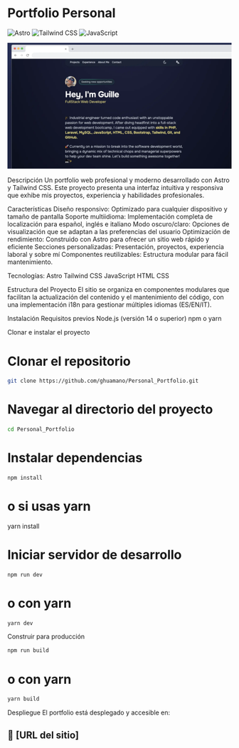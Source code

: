 # Portfolio Personal

![Astro](https://img.shields.io/badge/Astro-FF5D01?logo=astro&logoColor=white)
![Tailwind CSS](https://img.shields.io/badge/TailwindCSS-38B2AC?logo=tailwindcss&logoColor=white)
![JavaScript](https://img.shields.io/badge/JavaScript-F7DF1E?logo=javascript&logoColor=black)

![Mi imagen](public/images/portfolio.webp)



Descripción
Un portfolio web profesional y moderno desarrollado con Astro y Tailwind CSS. Este proyecto presenta una interfaz intuitiva y responsiva que exhibe mis proyectos, experiencia y habilidades profesionales.


Características
Diseño responsivo: Optimizado para cualquier dispositivo y tamaño de pantalla
Soporte multiidioma: Implementación completa de localización para español, inglés e italiano
Modo oscuro/claro: Opciones de visualización que se adaptan a las preferencias del usuario
Optimización de rendimiento: Construido con Astro para ofrecer un sitio web rápido y eficiente
Secciones personalizadas: Presentación, proyectos, experiencia laboral y sobre mí
Componentes reutilizables: Estructura modular para fácil mantenimiento.

Tecnologías: 
Astro
Tailwind CSS
JavaScript
HTML
CSS

Estructura del Proyecto
El sitio se organiza en componentes modulares que facilitan la actualización del contenido y el mantenimiento del código, con una implementación i18n para gestionar múltiples idiomas (ES/EN/IT).

Instalación
Requisitos previos
Node.js (versión 14 o superior)
npm o yarn


Clonar e instalar el proyecto
# Clonar el repositorio
```sh
git clone https://github.com/ghuamano/Personal_Portfolio.git
```

# Navegar al directorio del proyecto
```sh
cd Personal_Portfolio
```

# Instalar dependencias
```sh
npm install
```
# o si usas yarn
yarn install

# Iniciar servidor de desarrollo
```sh
npm run dev
```
# o con yarn
```sh
yarn dev
```

Construir para producción
```sh
npm run build
```
# o con yarn
```sh
yarn build
```

Despliegue
El portfolio está desplegado y accesible en:
## 👀 [URL del sitio]


